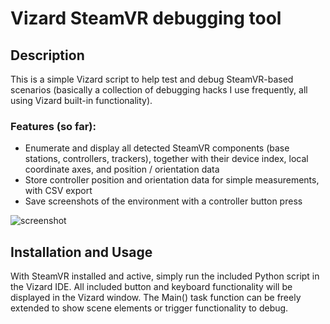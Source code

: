 
# Vizard SteamVR debugging tool

## Description

This is a simple Vizard script to help test and debug SteamVR-based scenarios (basically a collection of debugging hacks I use frequently, all using Vizard built-in functionality).

### Features (so far): 
- Enumerate and display all detected SteamVR components (base stations, controllers, trackers), together with their device index, local coordinate axes, and position / orientation data
- Store controller position and orientation data for simple measurements, with CSV export
- Save screenshots of the environment with a controller button press

![screenshot](https://user-images.githubusercontent.com/7711674/114215627-1ac89900-9966-11eb-9dee-2cb319d58fca.png)

## Installation and Usage

With SteamVR installed and active, simply run the included Python script in the Vizard IDE. All included button and keyboard functionality will be displayed in the Vizard window. 
The Main() task function can be freely extended to show scene elements or trigger functionality to debug.

